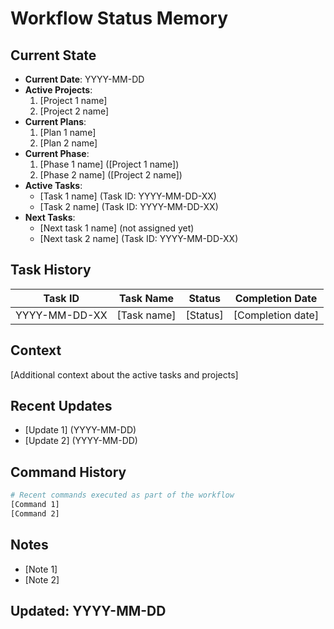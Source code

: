 # Workflow Status Memory

## Current State

- **Current Date**: YYYY-MM-DD
- **Active Projects**:
  1. [Project 1 name]
  2. [Project 2 name]
- **Current Plans**:
  1. [Plan 1 name]
  2. [Plan 2 name]
- **Current Phase**:
  1. [Phase 1 name] ([Project 1 name])
  2. [Phase 2 name] ([Project 2 name])
- **Active Tasks**:
  - [Task 1 name] (Task ID: YYYY-MM-DD-XX)
  - [Task 2 name] (Task ID: YYYY-MM-DD-XX)
- **Next Tasks**:
  - [Next task 1 name] (not assigned yet)
  - [Next task 2 name] (Task ID: YYYY-MM-DD-XX)

## Task History

| Task ID | Task Name | Status | Completion Date |
|---------|-----------|--------|-----------------|
| YYYY-MM-DD-XX | [Task name] | [Status] | [Completion date] |

## Context

[Additional context about the active tasks and projects]

## Recent Updates

- [Update 1] (YYYY-MM-DD)
- [Update 2] (YYYY-MM-DD)

## Command History

```bash
# Recent commands executed as part of the workflow
[Command 1]
[Command 2]
```

## Notes

- [Note 1]
- [Note 2]

## Updated: YYYY-MM-DD

